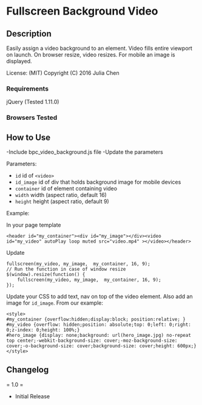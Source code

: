 # Fullscreen Background Video

## Description

Easily assign a video background to an element. Video fills entire viewport on launch. On browser resize, video resizes. For mobile an image is displayed.

License: (MIT) Copyright (C) 2016 Julia Chen

### Requirements

jQuery (Tested 1.11.0)

### Browsers Tested

## How to Use

-Include bpc_video_background.js file
-Update the parameters

Parameters:

* `id`			id of `<video>`
* `id_image`		id of div that holds background image for mobile devices
* `container`	id of element containing video
* `width`			width (aspect ratio, default 16)
* `height`			height (aspect ratio, default 9)

Example:

In your page template
```
<header id="my_container"><div id="my_image"></div><video id="my_video" autoPlay loop muted src="video.mp4" ></video></header>
```

Update
```
fullscreen(my_video, my_image,  my_container, 16, 9);
// Run the function in case of window resize
$(window).resize(function() {
	fullscreen(my_video, my_image,  my_container, 16, 9);
});
```

Update your CSS to add text, nav on top of the video element. Also add an image for `id_image`. From our example:
```
<style>
#my_container {overflow:hidden;display:block; position:relative; }
#my_video {overflow: hidden;position: absolute;top: 0;left: 0;right: 0;z-index: 0;height: 100%;}
#hero_image {display: none;background: url(hero_image.jpg) no-repeat top center;-webkit-background-size: cover;-moz-background-size: cover;-o-background-size: cover;background-size: cover;height: 600px;}
</style>
```
## Changelog

= 1.0 =

* Initial Release
